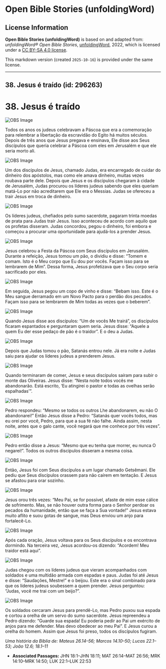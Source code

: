 # Open Bible Stories (unfoldingWord)

## License Information

**Open Bible Stories (unfoldingWord)** is based on and adapted from: _unfoldingWord® Open Bible Stories_, [unfoldingWord](https://unfoldingword.org/utw), 2022, which is licensed under a [CC BY-SA 4.0 license](https://creativecommons.org/licenses/by-sa/4.0/legalcode.en).

This markdown version (created `2025-10-16`) is provided under the same license.



--------------------------------

## 38. Jesus é traído (id: 296263)

38\. Jesus é traído
===================

![OBS Image](https://cdn.door43.org/obs/jpg/360px/obs-en-38-01.jpg)

Todos os anos os judeus celebravam a Páscoa que era a comemoração para relembrar a libertação da escravidão do Egito há muitos séculos. Depois de três anos que Jesus pregava e ensinava, Ele disse aos Seus discípulos que queria celebrar a Páscoa com eles em Jerusalém e que ele seria morto ali.

![OBS Image](https://cdn.door43.org/obs/jpg/360px/obs-en-38-02.jpg)

Um dos discípulos de Jesus, chamado Judas, era encarregado de cuidar do dinheiro dos apóstolos, mas como ele amava dinheiro, muitas vezes roubava parte dele. Depois que Jesus e os discípulos chegaram à cidade de Jerusalém, Judas procurou os líderes judeus sabendo que eles queriam matá\-Lo por não acreditarem que Ele era o Messias. Judas se ofereceu a trair Jesus em troca de dinheiro.

![OBS Image](https://cdn.door43.org/obs/jpg/360px/obs-en-38-03.jpg)

Os líderes judeus, chefiados pelo sumo sacerdote, pagaram trinta moedas de prata para Judas trair Jesus. Isso aconteceu de acordo com aquilo que os profetas disseram. Judas concordou, pegou o dinheiro, foi embora e começou a procurar uma oportunidade para ajudá\-los a prender Jesus.

![OBS Image](https://cdn.door43.org/obs/jpg/360px/obs-en-38-04.jpg)

Jesus celebrou a Festa da Páscoa com Seus discípulos em Jerusalém. Durante a refeição, Jesus tomou um pão, o dividiu e disse: “Tomem e comam. Isto é o Meu corpo que Eu dou por vocês. Façam isso para se lembrarem de Mim”. Dessa forma, Jesus profetizava que o Seu corpo seria sacrificado por eles.

![OBS Image](https://cdn.door43.org/obs/jpg/360px/obs-en-38-05.jpg)

Em seguida, Jesus pegou um copo de vinho e disse: “Bebam isso. Este é o Meu sangue derramado em um Novo Pacto para o perdão dos pecados. Façam isso para se lembrarem de Mim todas as vezes que o beberem”.

![OBS Image](https://cdn.door43.org/obs/jpg/360px/obs-en-38-06.jpg)

Quando Jesus disse aos discípulos: “Um de vocês Me trairá”, os discípulos ficaram espantados e perguntaram quem seria. Jesus disse: “Aquele a quem Eu der esse pedaço de pão é o traidor”. E o deu a Judas.

![OBS Image](https://cdn.door43.org/obs/jpg/360px/obs-en-38-07.jpg)

Depois que Judas tomou o pão, Satanás entrou nele. Já era noite e Judas saiu para ajudar os líderes judeus a prenderem Jesus.

![OBS Image](https://cdn.door43.org/obs/jpg/360px/obs-en-38-08.jpg)

Quando terminaram de comer, Jesus e seus discípulos saíram para subir o monte das Oliveiras. Jesus disse: “Nesta noite todos vocês me abandonarão. Está escrito, ‘Eu atingirei o pastor e todas as ovelhas serão espalhadas’”.

![OBS Image](https://cdn.door43.org/obs/jpg/360px/obs-en-38-09.jpg)

Pedro respondeu: “Mesmo se todos os outros Lhe abandonarem, eu não O abandonarei!” Então Jesus disse a Pedro: “Satanás quer vocês todos, mas eu orei por você, Pedro, para que a sua fé não falhe. Ainda assim, nesta noite, antes que o galo cante, você negará que me conhece por três vezes”.

![OBS Image](https://cdn.door43.org/obs/jpg/360px/obs-en-38-10.jpg)

Pedro então disse a Jesus: “Mesmo que eu tenha que morrer, eu nunca O negarei!”. Todos os outros discípulos disseram a mesma coisa.

![OBS Image](https://cdn.door43.org/obs/jpg/360px/obs-en-38-11.jpg)

Então, Jesus foi com Seus discípulos a um lugar chamado Getsêmani. Ele pediu que Seus discípulos orassem para não caírem em tentação. E Jesus se afastou para orar sozinho.

![OBS Image](https://cdn.door43.org/obs/jpg/360px/obs-en-38-12.jpg)

Jesus orou três vezes: “Meu Pai, se for possível, afaste de mim esse cálice de sofrimento. Mas, se não houver outra forma para o Senhor perdoar os pecados da humanidade, então que se faça a Sua vontade!” Jesus estava muito aflito e suou gotas de sangue, mas Deus enviou um anjo para fortalecê\-Lo.

![OBS Image](https://cdn.door43.org/obs/jpg/360px/obs-en-38-13.jpg)

Após cada oração, Jesus voltava para os Seus discípulos e os encontrava dormindo. Na terceira vez, Jesus acordou\-os dizendo: “Acordem! Meu traidor está aqui”.

![OBS Image](https://cdn.door43.org/obs/jpg/360px/obs-en-38-14.jpg)

Judas chegou com os líderes judeus que vieram acompanhados com soldados e uma multidão armada com espadas e paus. Judas foi até Jesus e disse: “Saudações, Mestre!” e o beijou. Este era o sinal combinado para que os líderes judeus soubessem a quem prender. Jesus perguntou: “Judas, você me trai com um beijo?”.

![OBS Image](https://cdn.door43.org/obs/jpg/360px/obs-en-38-15.jpg)

Os soldados cercaram Jesus para prendê\-Lo, mas Pedro puxou sua espada e cortou a orelha de um servo do sumo sacerdote. Jesus repreendeu a Pedro dizendo: “Guarde sua espada! Eu poderia pedir ao Pai um exército de anjos para me defender. Mas devo obedecer ao meu Pai”. E Jesus curou a orelha do homem. Assim que Jesus foi preso, todos os discípulos fugiram.

*Uma história da Bíblia de: Mateus 26\.14–56; Marcos 14\.10–50; Lucas 22\.1–53; João 12\.6; 18\.1–11*

* **Associated Passages:** JHN 18:1–JHN 18:11; MAT 26:14–MAT 26:56; MRK 14:10–MRK 14:50; LUK 22:1–LUK 22:53

